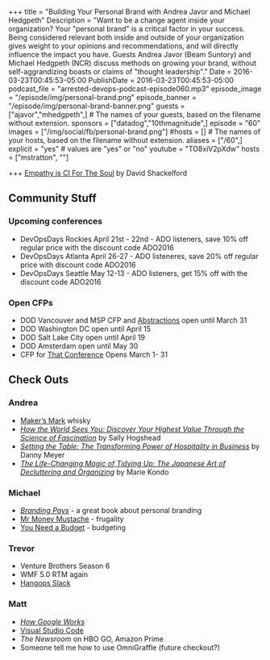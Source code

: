+++
title = "Building Your Personal Brand with Andrea Javor and Michael Hedgpeth"
Description = "Want to be a change agent inside your organization? Your \"personal brand\" is a critical factor in your success. Being considered relevant both inside and outside of your organization gives weight to your opinions and recommendations, and will directly influence the impact you have. Guests Andrea Javor (Beam Suntory) and Michael Hedgpeth (NCR) discuss methods on growing your brand, without self-aggrandizing boasts or claims of \"thought leadership\"."
Date = 2016-03-23T00:45:53-05:00
PublishDate = 2016-03-23T00:45:53-05:00
podcast_file = "arrested-devops-podcast-episode060.mp3"
episode_image = "/episode/img/personal-brand.png"
episode_banner = "/episode/img/personal-brand-banner.png"
guests = ["ajavor","mhedgpeth",] # The names of your guests, based on the filename without extension.
sponsors = ["datadog","10thmagnitude",]
episode = "60"
images = ["/img/social/fb/personal-brand.png"]
#hosts = [] # The names of your hosts, based on the filename without extension.
aliases = ["/60",]
explicit = "yes" # values are "yes" or "no"
youtube = "TO8xiV2pXdw"
hosts = ["mstratton", ""]

+++
[Empathy is CI For The Soul](http://www.dshack.net/2015/11/30/empathy-is-ci-for-the-soul/) by David Shackelford

## Community Stuff

### Upcoming conferences
* DevOpsDays Rockies April 21st - 22nd - ADO listeners, save 10% off regular price with the discount code ADO2016
* DevOpsDays Atlanta April 26-27 - ADO listeneres, save 20% off regular price with discount code ADO2016
* DevOpsDays Seattle May 12-13 - ADO listeners, get 15% off with the discount code ADO2016
### Open CFPs
* DOD Vancouver and MSP CFP and [Abstractions](http://www.wikicfp.com/cfp/servlet/event.showcfp?eventid=52700&copyownerid=86229) open until March 31
* DOD Washington DC open until April 15
* DOD Salt Lake City open until April 19
* DOD Amsterdam open until May 30
* CFP for [That Conference](https://www.thatconference.com/) Opens March 1- 31


## Check Outs

### Andrea
* [Maker’s Mark](https://www.makersmark.com/) whisky
* *[How the World Sees You: Discover Your Highest Value Through the Science of Fascination](http://www.amazon.com/How-World-Sees-You-Fascination/dp/0062230697)* by Sally Hogshead
* *[Setting the Table: The Transforming Power of Hospitality in Business](http://www.amazon.com/Setting-Table-Transforming-Hospitality-Business/dp/0060742763)* by Danny Meyer
* *[The Life-Changing Magic of Tidying Up: The Japanese Art of Decluttering and Organizing](http://www.amazon.com/Life-Changing-Magic-Tidying-Decluttering-Organizing/dp/1607747308)* by Marie Kondo


### Michael
* *[Branding Pays](http://www.amazon.com/BrandingPays-Five-Step-System-Reinvent-Personal-ebook/dp/B00BVDLT2S/ref=sr_1_1?s=books&ie=UTF8&qid=1456718183&sr=1-1&keywords=branding+pays)* - a great book about personal branding
* [Mr Money Mustache](http://www.mrmoneymustache.com/) - frugality
* [You Need a Budget](http://www.youneedabudget.com/) - budgeting

### Trevor
* Venture Brothers Season 6
* WMF 5.0 RTM again
* [Hangops Slack](http://signup.hangops.com)


### Matt
* *[How Google Works](http://www.amazon.com/How-Google-Works-Eric-Schmidt/dp/1455582344)*
* [Visual Studio Code](https://code.visualstudio.com/)
* *The Newsroom* on HBO GO, Amazon Prime
* Someone tell me how to use OmniGraffle (future checkout?)
